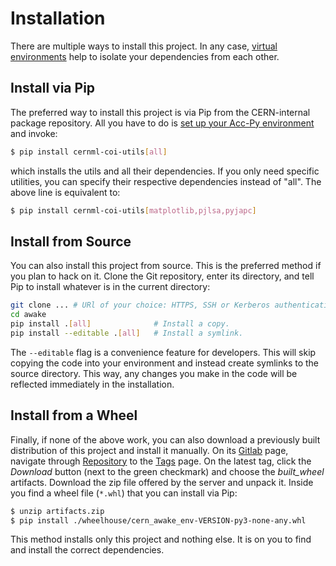 # Installation

There are multiple ways to install this project. In any case, [virtual
environments](https://wikis.cern.ch/display/ACCPY/Development+advice) help to
isolate your dependencies from each other.

## Install via Pip

The preferred way to install this project is via Pip from the CERN-internal
package repository. All you have to do is [set up your Acc-Py
environment](https://wikis.cern.ch/display/ACCPY/Getting+started+with+Acc-Py)
and invoke:

```bash
$ pip install cernml-coi-utils[all]
```

which installs the utils and all their dependencies. If you only need specific
utilities, you can specify their respective dependencies instead of "all". The
above line is equivalent to:

```bash
$ pip install cernml-coi-utils[matplotlib,pjlsa,pyjapc]
```

## Install from Source

You can also install this project from source. This is the preferred method if
you plan to hack on it. Clone the Git repository, enter its directory,  and
tell Pip to install whatever is in the current directory:

```bash
git clone ... # URl of your choice: HTTPS, SSH or Kerberos authentication.
cd awake
pip install .[all]              # Install a copy.
pip install --editable .[all]   # Install a symlink.
```

The `--editable` flag is a convenience feature for developers. This will skip
copying the code into your environment and instead create symlinks to the
source directory. This way, any changes you make in the code will be reflected
immediately in the installation.

## Install from a Wheel

Finally, if none of the above work, you can also download a previously built
distribution of this project and install it manually. On its
[Gitlab](https://gitlab.cern.ch/be-op-ml-optimization/cernml-coi-utils/) page,
navigate through
[Repository](https://gitlab.cern.ch/be-op-ml-optimization/cernml-coi-utils/-/tree/master)
to the
[Tags](https://gitlab.cern.ch/be-op-ml-optimization/cernml-coi-utils/-/tags)
page. On the latest tag, click the *Download* button (next to the green
checkmark) and choose the *built\_wheel* artifacts. Download the zip file
offered by the server and unpack it. Inside you find a wheel file (`*.whl`)
that you can install via Pip:

```bash
$ unzip artifacts.zip
$ pip install ./wheelhouse/cern_awake_env-VERSION-py3-none-any.whl
```

This method installs only this project and nothing else. It is on you to find
and install the correct dependencies.
